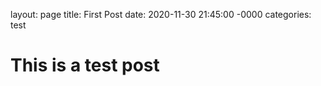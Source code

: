 layout: page
title: First Post
date: 2020-11-30 21:45:00 -0000
categories: test

# This is a test post
